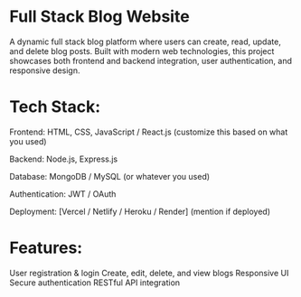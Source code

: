 # Full Stack Blog Website
A dynamic full stack blog platform where users can create, read, update, and delete blog posts. Built with modern web technologies, this project showcases both frontend and backend integration, user authentication, and responsive design.

# Tech Stack:
Frontend: HTML, CSS, JavaScript / React.js (customize this based on what you used)

Backend: Node.js, Express.js

Database: MongoDB / MySQL (or whatever you used)

Authentication: JWT / OAuth

Deployment: [Vercel / Netlify / Heroku / Render] (mention if deployed)


# Features:
User registration & login 
Create, edit, delete, and view blogs
Responsive UI
Secure authentication
RESTful API integration
